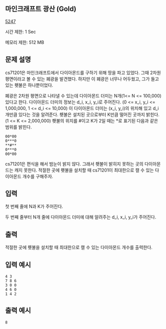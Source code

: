 ## 마인크래프트 광산 (Gold)

[5247](http://codeup.kr/problem.php?id=5247)

시간 제한: 1 Sec

메모리 제한: 512 MB



## 문제 설명

cs71201은 마인크래프트에서 다이아몬드를 구하기 위해 땅을 파고 있었다. 그때 2차원 평면이라고 볼 수 있는 폐광을 발견했다. 하지만 이 폐광은 너무나 어두웠고, 그가 들고 있는 횃불은 하나뿐이었다.

폐광은 2차원 평면으로 나타낼 수 있는데 다이아몬드 더미는 N개(1<= N <= 100,000) 있다고 한다.  다이아몬드 더미의 정보는 d_i, x_i, y_i로 주어진다. (0 <= x_i, y_i <= 1,000,000, 1  <= d_i <= 10,000) 이 다이아몬드 더미는 (x_i, y_i)의 위치해 있고 d_i개만큼 있다는 것을  알려준다. 횃불은 설치된 곳으로부터 K만큼 떨어진 곳까지 밝힌다.(1 <= K <= 2,000,000) 횃불의 위치를  #이고 K가 2일 때는 *로 표기된 다음과 같은 범위를 밝힌다.

```
00*00
0***0
**#**
0***0
00*00
```

cs71201은 편식을 해서 밤눈이 밝지 않다. 그래서 횃불이 밝히지 못하는 곳의 다이아몬드는 캐지 못한다. 적절한 곳에 횃불을 설치할 때 cs71201이 최대한으로 캘 수 있는 다이아몬드 개수를 구해주자.



## 입력

첫 번째 줄에 N과 K가 주어진다.

두 번째 줄부터 N개 줄에 다이아몬드 더미에 대해 알려주는 d_i, x_i, y_i가 주어진다.



## 출력

적절한 곳에 횃불을 설치할 때 최대한으로 캘 수 있는 다이아몬드 개수를 출력한다.



## 입력 예시

```
4 3
7 8 6
3 0 0
4 6 0
1 4 2
```



## 출력 예시

```
8
```